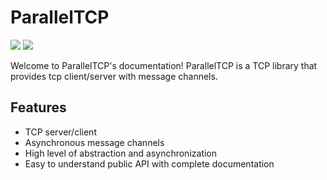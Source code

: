 # ParallelTCP

![](https://img.shields.io/badge/C%23-239120?style=for-the-badge&logo=c-sharp&logoColor=white)
[![](https://img.shields.io/badge/NuGet-004880?style=for-the-badge&logo=nuget&logoColor=white)](https://www.nuget.org/packages/ParallelTCP/)

Welcome to ParallelTCP's documentation!
ParallelTCP is a TCP library that provides tcp client/server with message channels.

## Features

- TCP server/client
- Asynchronous message channels
- High level of abstraction and asynchronization
- Easy to understand public API with complete documentation